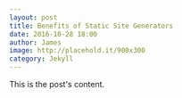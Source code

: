 ```yaml
---
layout: post
title: Benefits of Static Site Generators
date: 2016-10-28 18:00
author: James
image: http://placehold.it/900x300
category: Jekyll
---
```



This is the post's content.
